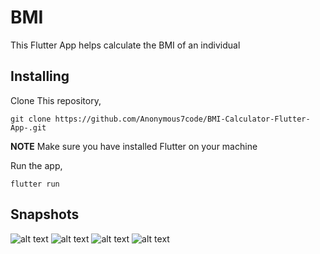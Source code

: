 # BMI

This Flutter App helps calculate the BMI of an individual

## Installing

Clone This repository,

`git clone https://github.com/Anonymous7code/BMI-Calculator-Flutter-App-.git`

**NOTE**
Make sure you have installed Flutter on your machine

Run the app,

`flutter run `

##  Snapshots
![alt text](https://github.com/Anonymous7code/BMI-Calculator-Flutter-App-/blob/master/ScreenShots/Screenshot_20210523-171153.jpg)
![alt text](https://github.com/Anonymous7code/BMI-Calculator-Flutter-App-/blob/master/ScreenShots/Screenshot_20210523-171248.jpg)
![alt text](https://github.com/Anonymous7code/BMI-Calculator-Flutter-App-/blob/master/ScreenShots/Screenshot_20210523-171236.jpg)
![alt text](https://github.com/Anonymous7code/BMI-Calculator-Flutter-App-/blob/master/ScreenShots/Screenshot_20210523-171227.jpg)

